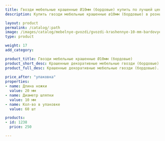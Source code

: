 ```yaml
---
title: Гвозди мебельные крашенные Ø10мм (бордовые) купить по лучшей цене с доставкой - Поролоныч
description: Купить гвозди мебельные крашенные ø10мм (бордовые) в розницу с доставкой по Москве в интернет-магазине Поролоныча.

layout: product
permalink: /catalog/:path
image: /images/catalog/mebelnye-gvozdi/gvozdi-krashennye-10-mm-bardovye-01_1600w.jpg
type: product

weight: 17
add_category: 

product_title: Гвозди мебельные крашенные Ø10мм (бордовые)
product_short_desc: Крашенные декоративные мебельные гвозди (бордовые). Диаметр шляпки 10 мм, длина ножки 20 мм.
product_full_desc: Крашенные декоративные мебельные гвозди (бордовые). Диаметр шляпки 10 мм, длина ножки 20 мм.
        
price_after: "упаковка"
properties:
- name: Длина ножки
  value: 20 мм
- name: Диаметр шляпки
  value: 10 мм
- name: Кол-во в упаковке
  value: 60 шт

products:
- id: 1238
  price: 250

---
```

